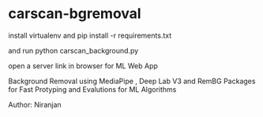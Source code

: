 # carscan-bgremoval

install virtualenv 
and pip install -r requirements.txt

and run 
python carscan_background.py

open a server link in browser for ML Web App

Background Removal using MediaPipe , Deep Lab V3 and RemBG Packages for Fast Protyping and Evalutions for ML Algorithms

Author: Niranjan
